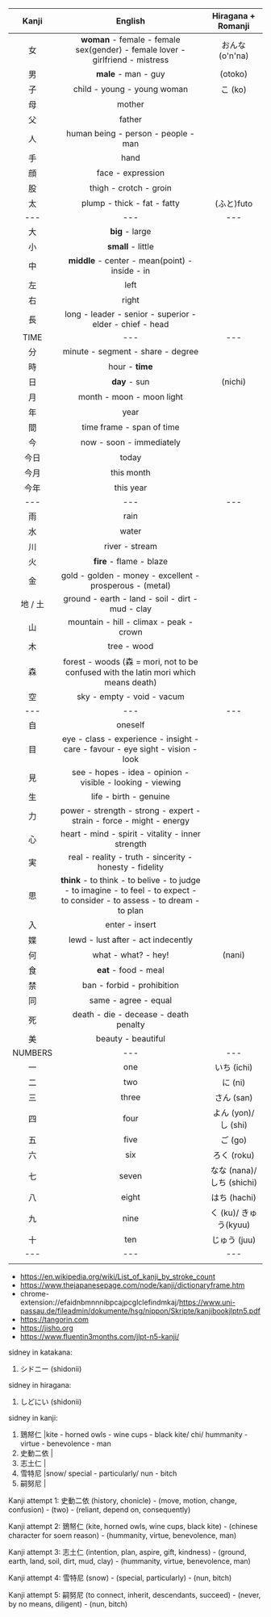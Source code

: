 
|Kanji|English|Hiragana + Romanji
|:-:|:-:|:-:
|女|**woman** - female - female sex(gender) - female lover - girlfriend - mistress|おんな (o'n'na)
|男|**male** - man - guy|(otoko)
|子|child - young - young woman|こ (ko)
|母|mother
|父|father
|人|human being - person - people - man|
|手|hand|
|顔|face - expression
|股|thigh - crotch - groin
|太|plump - thick - fat - fatty|(ふと)futo
|---|---|---
|大|**big** - large|
|小|**small** - little|
|中|**middle** - center - mean(point) - inside - in
|左|left|
|右|right|
|長|long - leader - senior - superior - elder - chief - head|
|TIME|---|---
|分|minute - segment - share - degree
|時|hour - **time**
|日|**day** - sun|(nichi)
|月|month - moon - moon light
|年|year
|間|time frame - span of time
|今|now - soon - immediately
|今日|today
|今月|this month
|今年|this year
|---|---|---
|雨|rain
|水|water|
|川|river - stream
|火|**fire** - flame - blaze|
|金|gold - golden - money - excellent - prosperous - (metal)|
|地 / 土|ground - earth - land - soil - dirt - mud - clay|
|山|mountain - hill - climax - peak - crown|
|木|tree - wood
|森|forest - woods (森 = mori, not to be confused with the latin mori which means death)
|空|sky - empty - void - vacum
|---|---|---
|自|oneself|
|目|eye - class - experience - insight - care - favour - eye sight - vision - look
|見|see - hopes - idea - opinion - visible - looking - viewing
|生|life - birth - genuine|
|力|power - strength - strong - expert - strain - force - might - energy|
|心|heart - mind - spirit - vitality - inner strength|
|実|real - reality - truth - sincerity - honesty - fidelity|
|思|**think** - to think - to belive - to judge - to imagine - to feel - to expect - to consider - to assess - to dream - to plan|
|入|enter - insert|
|媟|lewd - lust after - act indecently|
|何|what - what? - hey!|(nani)
|食|**eat** - food - meal|
|禁|ban - forbid - prohibition|
|同|same - agree - equal
|死|death - die - decease - death penalty
|美|beauty - beautiful
|NUMBERS|---|---
|一|one|いち (ichi)
|二|two|に (ni)
|三|three|さん (san)
|四|four|よん (yon)/ し (shi)
|五|five|ご (go)
|六|six|ろく (roku)
|七|seven|なな (nana)/ しち (shichi)
|八|eight|はち (hachi)
|九|nine|く (ku)/ きゅう(kyuu)
|十|ten|じゅう (juu)
|---|---|---
||


- https://en.wikipedia.org/wiki/List_of_kanji_by_stroke_count
- https://www.thejapanesepage.com/node/kanji/dictionaryframe.htm
- chrome-extension://efaidnbmnnnibpcajpcglclefindmkaj/https://www.uni-passau.de/fileadmin/dokumente/hsg/nippon/Skripte/kanjibookjlptn5.pdf
- https://tangorin.com
- https://jisho.org
- https://www.fluentin3months.com/jlpt-n5-kanji/


sidney in katakana:
1. シドニー (shidonii)

sidney in hiragana:
1. しどにい (shidonii)

sidney in kanji:
1. 鵄帑仁 |kite - horned owls - wine cups - black kite/ chi/ hummanity - virtue - benevolence - man
2. 史動二依 |
3. 志土仁 |
4. 雪特尼 |snow/ special - particularly/ nun - bitch
5. 嗣努尼 |



Kanji attempt 1:
史動二依
(history, chonicle) - (move, motion, change, confusion) - (two) - (reliant, depend on, consequently)

Kanji attempt 2:
鵄帑仁
(kite, horned owls, wine cups, black kite) - (chinese character for soem reason) - (hummanity, virtue, benevolence, man)

Kanji attempt 3:
志土仁
(intention, plan, aspire, gift, kindness) - (ground, earth, land, soil, dirt, mud, clay) - (hummanity, virtue, benevolence, man)

Kanji attempt 4:
雪特尼
(snow) - (special, particularly) - (nun, bitch)

Kanji attempt 5:
嗣努尼
(to connect, inherit, descendants, succeed) - (never, by no means, diligent) - (nun, bitch)
